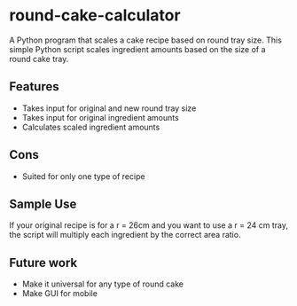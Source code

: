 # round-cake-calculator
A Python program that scales a cake recipe based on round tray size. 
This simple Python script scales ingredient amounts based on the size of a round cake tray.

## Features
- Takes input for original and new round tray size
- Takes input for original ingredient amounts
- Calculates scaled ingredient amounts

## Cons
- Suited for only one type of recipe

## Sample Use
If your original recipe is for a r = 26cm and you want to use a r = 24 cm tray,
the script will multiply each ingredient by the correct area ratio.

## Future work
- Make it universal for any type of round cake
- Make GUI for mobile